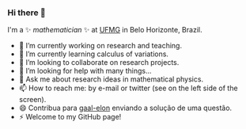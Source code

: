 ### Hi there 👋

I'm a ✨ _mathematician_ ✨ at [UFMG](https://ufmg.br) in Belo Horizonte, Brazil.

- 🔭 I’m currently working on research and teaching.
- 🌱 I’m currently learning calculus of variations.
- 👯 I’m looking to collaborate on research projects.
- 🤔 I’m looking for help with many things...
- 💬 Ask me about research ideas in mathematical physics.
- 📫 How to reach me: by e-mail or twitter (see on the left side of the screen).
- 😄 Contribua para [gaal-elon](https://github.com/goliveira/gaal-elon) enviando a solução de uma questão.
- ⚡ Welcome to my GitHub page!
